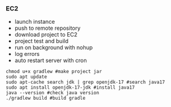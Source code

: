 
### EC2

- launch instance
- push to remote repository
- download project to EC2
- project test and build
- run on background with nohup
- log errors
- auto restart server with cron

```shell
chmod u+x gradlew #make project jar
sudo apt update
sudo apt-cache search jdk | grep openjdk-17 #search java17
sudo apt install openjdk-17-jdk #install java17
java --version #check java version
./gradlew build #build gradle
```